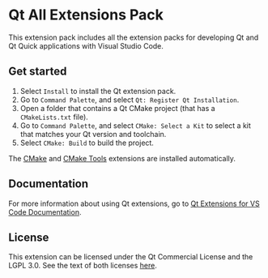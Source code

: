 # Qt All Extensions Pack

This extension pack includes all the extension packs for developing Qt and
Qt Quick applications with Visual Studio Code.

## Get started

1. Select `Install` to install the Qt extension pack.
1. Go to `Command Palette`, and select `Qt: Register Qt Installation`.
1. Open a folder that contains a Qt CMake project (that has a `CMakeLists.txt`
   file).
1. Go to `Command Palette`, and select `CMake: Select a Kit` to select a kit that
   matches your Qt version and toolchain.
1. Select `CMake: Build` to build the project.

The [CMake](https://github.com/twxs/vs.language.cmake) and
[CMake Tools](https://github.com/microsoft/vscode-cmake-tools)
extensions are installed automatically.

## Documentation

For more information about using Qt extensions, go to
[Qt Extensions for VS Code Documentation](https://doc-snapshots.qt.io/vscodeext/index.html).

## License

This extension can be licensed under the Qt Commercial License and the
LGPL 3.0. See the text of both licenses [here](LICENSE).
